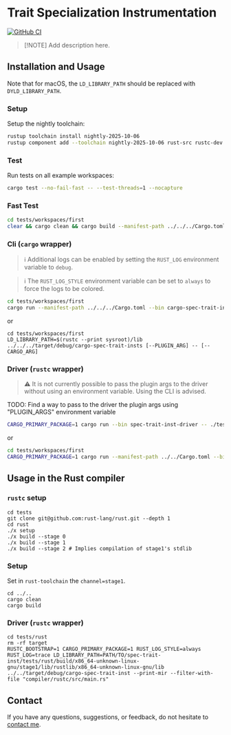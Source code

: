 [github-ci]: https://github.com/AdaptLab-CS/spec-traits/actions/workflows/ci.yml
[github-ci-shield]: https://github.com/AdaptLab-CS/spec-trait/actions/workflows/ci.yml/badge.svg

# Trait Specialization Instrumentation

[![GitHub CI][github-ci-shield]][github-ci]

> [!NOTE] Add description here.

## Installation and Usage

Note that for macOS, the `LD_LIBRARY_PATH` should be replaced with `DYLD_LIBRARY_PATH`.

### Setup

Setup the nightly toolchain:

```bash
rustup toolchain install nightly-2025-10-06
rustup component add --toolchain nightly-2025-10-06 rust-src rustc-dev llvm-tools-preview miri rust-analyzer clippy
```

### Test

Run tests on all example workspaces:

```bash
cargo test --no-fail-fast -- --test-threads=1 --nocapture
```

### Fast Test

```bash
cd tests/workspaces/first
clear && cargo clean && cargo build --manifest-path ../../../Cargo.toml && RUST_LOG_STYLE=always RUST_LOG=trace LD_LIBRARY_PATH=$(rustc --print sysroot)/lib ../../../target/debug/cargo-spec-trait-inst
```

### Cli (`cargo` wrapper)

> ℹ️  Additional logs can be enabled by setting the `RUST_LOG` environment variable to `debug`.

> ℹ️  The `RUST_LOG_STYLE` environment variable can be set to `always` to force the logs to be colored.

```bash
cd tests/workspaces/first
cargo run --manifest-path ../../../Cargo.toml --bin cargo-spec-trait-insts [--CARGO_ARG] -- [--PLUGIN_ARG]
```

or

```
cd tests/workspaces/first
LD_LIBRARY_PATH=$(rustc --print sysroot)/lib ../../../target/debug/cargo-spec-trait-insts [--PLUGIN_ARG] -- [--CARGO_ARG]
```

### Driver (`rustc` wrapper)

> ⚠️  It is not currently possible to pass the plugin args to the driver without using an environment variable. Using the CLI is advised.

TODO: Find a way to pass to the driver the plugin args using "PLUGIN_ARGS" environment variable

```bash
CARGO_PRIMARY_PACKAGE=1 cargo run --bin spec-trait-inst-driver -- ./tests/workspaces/first/src/main.rs [--RUSTC_ARG (e.g., --cfg 'feature="test"')]
```

or

```bash
cd tests/workspaces/first
CARGO_PRIMARY_PACKAGE=1 cargo run --manifest-path ../../Cargo.toml --bin spec-trait-insts-driver -- ./src/main.rs
```

## Usage in the Rust compiler

### `rustc` setup

```shell
cd tests
git clone git@github.com:rust-lang/rust.git --depth 1
cd rust
./x setup
./x build --stage 0
./x build --stage 1
./x build --stage 2 # Implies compilation of stage1's stdlib
```

### Setup

Set in `rust-toolchain` the `channel=stage1`.

```shell
cd ../..
cargo clean
cargo build
```

### Driver (`rustc` wrapper)

```shell
cd tests/rust
rm -rf target
RUSTC_BOOTSTRAP=1 CARGO_PRIMARY_PACKAGE=1 RUST_LOG_STYLE=always RUST_LOG=trace LD_LIBRARY_PATH=PATH/TO/spec-trait-inst/tests/rust/build/x86_64-unknown-linux-gnu/stage1/lib/rustlib/x86_64-unknown-linux-gnu/lib ../../target/debug/cargo-spec-trait-inst --print-mir --filter-with-file "compiler/rustc/src/main.rs"
```

## Contact

If you have any questions, suggestions, or feedback, do not hesitate to [contact me](https://federicobruzzone.github.io/).
